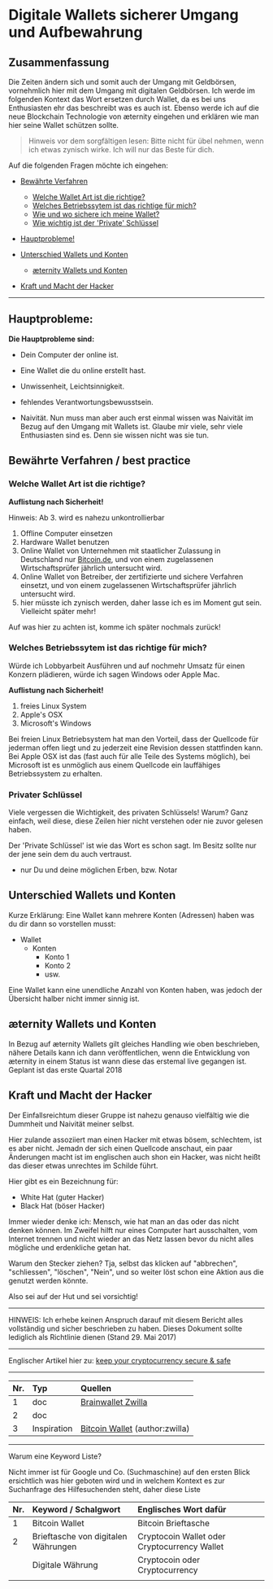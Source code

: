 # Digitale Wallets sicherer Umgang und Aufbewahrung

## Zusammenfassung

Die Zeiten ändern sich und somit auch der Umgang mit Geldbörsen,
vornehmlich hier mit dem Umgang mit digitalen Geldbörsen. Ich werde im
folgenden Kontext das Wort ersetzen durch Wallet, da es bei uns
Enthusiasten ehr das beschreibt was es auch ist. Ebenso werde ich auf
die neue Blockchain Technologie von æternity eingehen und erklären wie
man hier seine Wallet schützen sollte.

>Hinweis vor dem sorgfältigen lesen: Bitte nicht für übel nehmen, wenn
>ich etwas zynisch wirke. Ich will nur das Beste für dich.

Auf die folgenden Fragen möchte ich eingehen:
* [Bewährte Verfahren](#bewährte-verfahren--best-practice)
  * [Welche Wallet Art ist die richtige? ](#welche-wallet-art-ist-die-richtige)
  * [Welches Betriebssytem ist das richtige für mich?](#welches-betriebssytem-ist-das-richtige-für-mich)
  * [Wie und wo sichere ich meine Wallet?](#welches-betriebssytem-ist-das-richtige-für-mich)
  * [Wie wichtig ist der 'Private' Schlüssel](#privater-schlüssel)

* [Hauptprobleme!](#hauptprobleme)
* [Unterschied Wallets und Konten](#unterschied-wallets-und-konten)
  * [æternity Wallets und Konten](#æternity-wallets-und-konten)
* [Kraft und Macht der Hacker](#kraft-und-macht-der-hacker)

***

## Hauptprobleme:

**Die Hauptprobleme sind:**
* Dein Computer der online ist.
* Eine Wallet die du online erstellt hast.
* Unwissenheit, Leichtsinnigkeit.
* fehlendes Verantwortungsbewusstsein.

* Naivität. Nun muss man aber auch erst einmal wissen was Naivität im
  Bezug auf den Umgang mit Wallets ist. Glaube mir viele, sehr viele
  Enthusiasten sind es. Denn sie wissen nicht was sie tun.


## Bewährte Verfahren / best practice

### Welche Wallet Art ist die richtige?

**Auflistung nach Sicherheit!**

Hinweis: Ab 3. wird es nahezu unkontrollierbar

1. Offline Computer einsetzen
2. Hardware Wallet benutzen
3. Online Wallet von Unternehmen mit staatlicher Zulassung in
   Deutschland nur [Bitcoin.de](https://www.bitcoin.de/de/r/a7esbb), und
   von einem zugelassenen Wirtschaftsprüfer jährlich untersucht wird.
4. Online Wallet von Betreiber, der zertifizierte und sichere Verfahren
   einsetzt, und von einem zugelassenen Wirtschaftsprüfer jährlich
   untersucht wird.
5. hier müsste ich zynisch werden, daher lasse ich es im Moment gut
   sein. Vielleicht später mehr!

Auf was hier zu achten ist, komme ich später nochmals zurück!

### Welches Betriebssytem ist das richtige für mich?

Würde ich Lobbyarbeit Ausführen und auf nochmehr Umsatz für einen
Konzern plädieren, würde ich sagen Windows oder Apple Mac.

**Auflistung nach Sicherheit!**

1. freies Linux System
2. Apple's OSX
3. Microsoft's Windows

Bei freien Linux Betriebsystem hat man den Vorteil, dass der Quellcode
für jederman offen liegt und zu jederzeit eine Revision dessen
stattfinden kann. Bei Apple OSX ist das (fast auch für alle Teile des
Systems möglich), bei Microsoft ist es unmöglich aus einem Quellcode ein
lauffähiges Betriebssystem zu erhalten.

### Privater Schlüssel

Viele vergessen die Wichtigkeit, des privaten Schlüssels! Warum? Ganz
einfach, weil diese, diese Zeilen hier nicht verstehen oder nie zuvor
gelesen haben.

Der 'Private Schlüssel' ist wie das Wort es schon sagt. Im Besitz sollte
nur der jene sein dem du auch vertraust.
* nur Du und deine möglichen Erben, bzw. Notar

## Unterschied Wallets und Konten

Kurze Erklärung: Eine Wallet kann mehrere Konten (Adressen) haben was du
dir dann so vorstellen musst:

* Wallet
  * Konten
    *  Konto 1
    *  Konto 2
    *  usw.

Eine Wallet kann eine unendliche Anzahl von Konten haben, was jedoch der
Übersicht halber nicht immer sinnig ist.

## æternity Wallets und Konten

In Bezug auf æternity Wallets gilt gleiches Handling wie oben
beschrieben, nähere Details kann ich dann veröffentlichen, wenn die
Entwicklung von æternity in einem Status ist wann diese das erstemal
live gegangen ist. Geplant ist das erste Quartal 2018


## Kraft und Macht der Hacker

Der Einfallsreichtum dieser Gruppe ist nahezu genauso vielfältig wie die
Dummheit und Naivität meiner selbst.

Hier zulande assoziiert man einen Hacker mit etwas bösem, schlechtem,
ist es aber nicht. Jemadn der sich einen Quellcode anschaut, ein paar
Änderungen macht ist im englischen auch shon ein Hacker, was nicht heißt
das dieser etwas unrechtes im Schilde führt.

Hier gibt es ein Bezeichnung für:

* White Hat (guter Hacker)
* Black Hat (böser Hacker)

Immer wieder denke ich: Mensch, wie hat man an das oder das nicht denken
können. Im Zweifel hilft nur eines Computer hart ausschalten, vom
Internet trennen und nicht wieder an das Netz lassen bevor du nicht
alles mögliche und erdenkliche getan hat.

Warum den Stecker ziehen? Tja, selbst das klicken auf "abbrechen",
"schliessen", "löschen", "Nein", und so weiter löst schon eine Aktion
aus die genutzt werden könnte.

Also sei auf der Hut und sei vorsichtig!


***

HINWEIS: Ich erhebe keinen Anspruch darauf mit diesem Bericht alles
vollständig und sicher beschrieben zu haben. Dieses Dokument sollte
lediglich als Richtlinie dienen (Stand 29. Mai 2017)

***

Englischer Artikel hier zu:
[keep your cryptocurrency secure & safe](keeping-your-cryptocurrency--safe--secure)


***

| Nr. | Typ         | Quellen                                                                                             |
|:----|:------------|:----------------------------------------------------------------------------------------------------|
| 1   | doc         |  [Brainwallet Zwilla](æternity-wiki-authors#zwilla)                                                                                                   |
| 2   | doc         |                                                                                                     |
| 3   | Inspiration | [Bitcoin Wallet](https://the-internet-of-money.de/blog/bitcoin-wallet-brieftasche/) (author:zwilla) |

***

Warum eine Keyword Liste?

Nicht immer ist für Google und Co. (Suchmaschine) auf den ersten Blick
ersichtlich was hier geboten wird und in welchem Kontext es zur
Suchanfrage des Hilfesuchenden steht, daher diese Liste

| Nr. | Keyword / Schalgwort                | Englisches Wort dafür                        |
|:----|:------------------------------------|:---------------------------------------------|
| 1   | Bitcoin Wallet                      | Bitcoin Brieftasche                          |
| 2   | Brieftasche von digitalen Währungen | Cryptocoin Wallet oder Cryptocurrency Wallet |
|     | Digitale Währung                    | Cryptocoin oder Cryptocurrency               |
|     |                                     |                                              |
